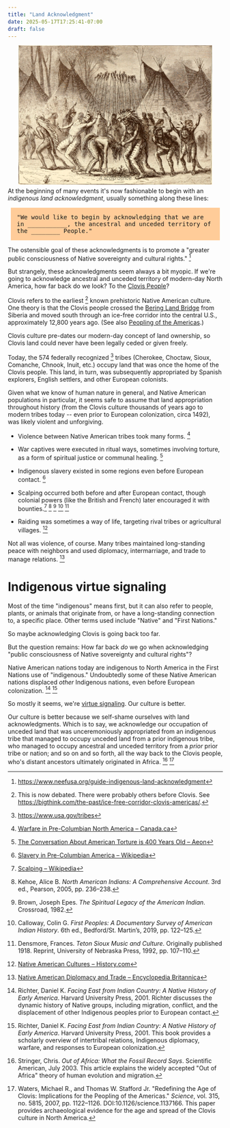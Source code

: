 ```yaml
---
title: "Land Acknowledgment"
date: 2025-05-17T17:25:41-07:00
draft: false
---
```



<center>
  <a href='https://en.wikipedia.org/wiki/File:A_scalp_dance.jpg'><img src='/images/scalp_dance.png' style='max-width: 90%;
    height: auto; display: block;' alt="Scalp Dance"></a>
  <p style='opacity: 50%; margin-top: -2em; font-size: 80%;'><em>A scalp dance</em></p>
</center>

At the beginning of many events
it's now fashionable to begin with
an _indigenous land acknowledgment_, usually something along these
lines:

<div style='margin-left: .5em; margin-right: .5em; padding: 1em; background-color: #ffcc99; font-family: monospace;'>
"We would like to begin by acknowledging that we are in
___________, the ancestral and unceded territory of the ________
People."
</div>

The ostensible goal of these acknowledgments is to promote a "greater
public consciousness of Native sovereignty and cultural
rights." [^neefusa]

But strangely, these acknowledgments seem always a bit myopic. If
we're going to acknowledge ancestral and unceded territory of
modern-day North America, how far
back do we look? To the 
[Clovis
People](https://en.wikipedia.org/wiki/Clovis_culture)?

Clovis refers to the earliest [^debated] known prehistoric
Native American culture. One theory is that the
Clovis people crossed the [Bering Land
Bridge](https://en.wikipedia.org/wiki/Beringia) from Siberia and
moved south through an ice-free corridor into the central U.S.,
approximately 12,800 years ago. (See also [Peopling of the
Americas](https://en.wikipedia.org/wiki/Peopling_of_the_Americas).)

Clovis culture pre-dates our modern-day concept of land ownership, so
Clovis land could never have been legally ceded or given freely.

Today, the 574 federally recognized [^recognized] tribes (Cherokee,
Choctaw, Sioux, Comanche, Chnook, Inuit, etc.) occupy land that was
once the home of the Clovis people. This land, in turn, was
subsequently appropriated by Spanish explorers, English settlers, and
other European colonists.

Given what we know of human nature in general, and Native American
populations in particular, it seems safe to assume that land
appropriation throughout history (from the Clovis culture thousands
of years ago to modern tribes today -- even prior to European
colonization, circa 1492), was likely violent and unforgiving.

 * Violence between Native American tribes took many forms. [^violence]

 * War captives were executed in ritual ways, sometimes involving
   torture, as a form of spiritual justice or communal healing. [^war]

 * Indigenous slavery existed in some regions even before European
   contact. [^slavery]

 * Scalping occurred both before and after European contact, though
   colonial powers (like the British and French) later encouraged it
   with bounties.[^scalping] [^scalp1] [^scalp2] [^scalp3] [^scalp4]

 * Raiding was sometimes a way of life, targeting rival tribes or
   agricultural villages. [^raiding]


Not all was violence, of course. Many tribes maintained long-standing
peace with neighbors and used diplomacy, intermarriage, and trade to
manage relations. [^peace]

# Indigenous virtue signaling

Most of the time "indigenous" means first, but it can also refer to
people, plants, or animals that originate from, or have a
long-standing connection to, a specific place. Other terms used
include "Native" and "First Nations."

So maybe acknowledging Clovis is going back too far.

But the question remains: How far back _do_ we go when
acknowledging "public consciousness of Native sovereignty and
cultural rights"?

Native American nations today are indigenous to North America in the
First Nations use of "indigenous." Undoubtedly some of these Native
American nations displaced _other_ Indigenous nations, even before
European colonization. [^displaced] [^warfare]

So mostly it seems, we're [virtue
signaling](https://en.wikipedia.org/wiki/Virtue_signalling).
Our culture is better.

Our culture is better because we self-shame ourselves with land
acknowledgments. Which is to say, we acknowledge our occupation of
unceded land that was unceremoniously appropriated from an indigenous
tribe that managed to occupy unceded land from a prior indigenous
tribe, who managed to occupy ancestral and unceded territory from a
_prior_ prior tribe or nation; and so on and so forth, all the way
back to the Clovis people, who's distant ancestors ultimately
originated in Africa. [^c1] [^c2]



[^recognized]: https://www.usa.gov/tribes

[^neefusa]: https://www.neefusa.org/guide-indigenous-land-acknowledgment


[^violence]: [Warfare in Pre-Columbian North America – Canada.ca](https://www.canada.ca/en/department-national-defence/services/military-history/history-heritage/popular-books/aboriginal-people-canadian-military/warfare-pre-columbian-north-america.html)

[^raids]: [American Indians – Bullock Texas State History Museum](https://www.thestoryoftexas.com/discover/campfire-stories/american-indians)

[^war]: [The Conversation About American Torture is 400 Years Old – Aeon](https://aeon.co/essays/the-conversation-about-american-torture-is-400-years-old)

[^slavery]: [Slavery in Pre-Columbian America – Wikipedia](https://en.wikipedia.org/wiki/Slavery_in_Pre-Columbian_America)

[^scalping]: [Scalping – Wikipedia](https://en.wikipedia.org/wiki/Scalping)

[^raiding]: [Native American Cultures – History.com](https://www.history.com/articles/native-american-cultures)

[^peace]: [Native American Diplomacy and Trade – Encyclopedia Britannica](https://www.britannica.com/topic/American-Indian/Native-American-history#ref874228)


[^warfare]: Richter, Daniel K. *Facing East from Indian Country: A Native History of Early America*. Harvard University Press, 2001. This book provides a scholarly overview of intertribal relations, Indigenous diplomacy, warfare, and responses to European colonization.


[^predated]: Calloway, Colin G. *First Peoples: A Documentary Survey of American Indian History*. Bedford/St. Martin’s, 2018. This comprehensive history explores Indigenous migrations, intertribal warfare, and shifting territorial control prior to and during European colonization.

[^debated]: This is now debated. There were probably others before Clovis. See https://bigthink.com/the-past/ice-free-corridor-clovis-americas/.

[^displaced]: Richter, Daniel K. *Facing East from Indian Country: A
Native History of Early America*. Harvard University Press, 2001.
Richter discusses the dynamic history of Native groups, including
migration, conflict, and the displacement of other Indigenous peoples
prior to European contact.

[^c1]: Stringer, Chris. *Out of Africa: What the Fossil Record Says*. Scientific American, July 2003. This article explains the widely accepted "Out of Africa" theory of human evolution and migration.

[^c2]: Waters, Michael R., and Thomas W. Stafford Jr. "Redefining the Age of Clovis: Implications for the Peopling of the Americas." *Science*, vol. 315, no. 5815, 2007, pp. 1122–1126. DOI:10.1126/science.1137166. This paper provides archaeological evidence for the age and spread of the Clovis culture in North America.



[^scalp1]: Kehoe, Alice B. *North American Indians: A Comprehensive Account*. 3rd ed., Pearson, 2005, pp. 236–238.
[^scalp2]: Brown, Joseph Epes. *The Spiritual Legacy of the American Indian*. Crossroad, 1982.
[^scalp3]: Calloway, Colin G. *First Peoples: A Documentary Survey of American Indian History*. 6th ed., Bedford/St. Martin’s, 2019, pp. 122–125.
[^scalp4]: Densmore, Frances. *Teton Sioux Music and Culture*. Originally published 1918. Reprint, University of Nebraska Press, 1992, pp. 107–110.

